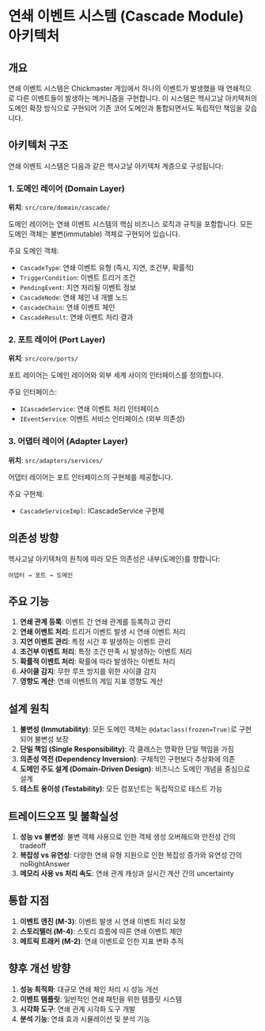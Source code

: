 # 연쇄 이벤트 시스템 (Cascade Module) 아키텍처

## 개요

연쇄 이벤트 시스템은 Chickmaster 게임에서 하나의 이벤트가 발생했을 때 연쇄적으로 다른 이벤트들이 발생하는 메커니즘을 구현합니다. 이 시스템은 헥사고날 아키텍처의 도메인 확장 방식으로 구현되어 기존 코어 도메인과 통합되면서도 독립적인 책임을 갖습니다.

## 아키텍처 구조

연쇄 이벤트 시스템은 다음과 같은 헥사고날 아키텍처 계층으로 구성됩니다:

### 1. 도메인 레이어 (Domain Layer)

**위치**: `src/core/domain/cascade/`

도메인 레이어는 연쇄 이벤트 시스템의 핵심 비즈니스 로직과 규칙을 포함합니다. 모든 도메인 객체는 불변(immutable) 객체로 구현되어 있습니다.

주요 도메인 객체:
- `CascadeType`: 연쇄 이벤트 유형 (즉시, 지연, 조건부, 확률적)
- `TriggerCondition`: 이벤트 트리거 조건
- `PendingEvent`: 지연 처리될 이벤트 정보
- `CascadeNode`: 연쇄 체인 내 개별 노드
- `CascadeChain`: 연쇄 이벤트 체인
- `CascadeResult`: 연쇄 이벤트 처리 결과

### 2. 포트 레이어 (Port Layer)

**위치**: `src/core/ports/`

포트 레이어는 도메인 레이어와 외부 세계 사이의 인터페이스를 정의합니다.

주요 인터페이스:
- `ICascadeService`: 연쇄 이벤트 처리 인터페이스
- `IEventService`: 이벤트 서비스 인터페이스 (외부 의존성)

### 3. 어댑터 레이어 (Adapter Layer)

**위치**: `src/adapters/services/`

어댑터 레이어는 포트 인터페이스의 구현체를 제공합니다.

주요 구현체:
- `CascadeServiceImpl`: ICascadeService 구현체

## 의존성 방향

헥사고날 아키텍처의 원칙에 따라 모든 의존성은 내부(도메인)를 향합니다:

```
어댑터 → 포트 → 도메인
```

## 주요 기능

1. **연쇄 관계 등록**: 이벤트 간 연쇄 관계를 등록하고 관리
2. **연쇄 이벤트 처리**: 트리거 이벤트 발생 시 연쇄 이벤트 처리
3. **지연 이벤트 관리**: 특정 시간 후 발생하는 이벤트 관리
4. **조건부 이벤트 처리**: 특정 조건 만족 시 발생하는 이벤트 처리
5. **확률적 이벤트 처리**: 확률에 따라 발생하는 이벤트 처리
6. **사이클 감지**: 무한 루프 방지를 위한 사이클 감지
7. **영향도 계산**: 연쇄 이벤트의 게임 지표 영향도 계산

## 설계 원칙

1. **불변성 (Immutability)**: 모든 도메인 객체는 `@dataclass(frozen=True)`로 구현되어 불변성 보장
2. **단일 책임 (Single Responsibility)**: 각 클래스는 명확한 단일 책임을 가짐
3. **의존성 역전 (Dependency Inversion)**: 구체적인 구현보다 추상화에 의존
4. **도메인 주도 설계 (Domain-Driven Design)**: 비즈니스 도메인 개념을 중심으로 설계
5. **테스트 용이성 (Testability)**: 모든 컴포넌트는 독립적으로 테스트 가능

## 트레이드오프 및 불확실성

1. **성능 vs 불변성**: 불변 객체 사용으로 인한 객체 생성 오버헤드와 안전성 간의 tradeoff
2. **복잡성 vs 유연성**: 다양한 연쇄 유형 지원으로 인한 복잡성 증가와 유연성 간의 noRightAnswer
3. **메모리 사용 vs 처리 속도**: 연쇄 관계 캐싱과 실시간 계산 간의 uncertainty

## 통합 지점

1. **이벤트 엔진 (M-3)**: 이벤트 발생 시 연쇄 이벤트 처리 요청
2. **스토리텔러 (M-4)**: 스토리 흐름에 따른 연쇄 이벤트 제안
3. **메트릭 트래커 (M-2)**: 연쇄 이벤트로 인한 지표 변화 추적

## 향후 개선 방향

1. **성능 최적화**: 대규모 연쇄 체인 처리 시 성능 개선
2. **이벤트 템플릿**: 일반적인 연쇄 패턴을 위한 템플릿 시스템
3. **시각화 도구**: 연쇄 관계 시각화 도구 개발
4. **분석 기능**: 연쇄 효과 시뮬레이션 및 분석 기능
